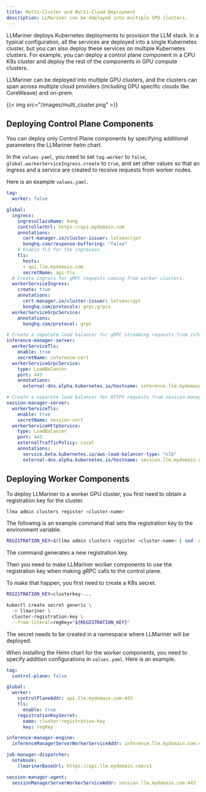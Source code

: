 ```yaml
---
title: Multi-Cluster and Multi-Cloud Deployment
description: LLMariner can be deployed into multiple GPU clusters.
---
```


LLMariner deploys Kubernetes deployments to provision the LLM stack. In a typical configuration, all the services are deployed into a single Kubernetes cluster, but you can also deploy these services on multiple Kubernetes clusters. For example, you can deploy a control plane component in a CPU K8s cluster and deploy the rest of the components in GPU compute clusters.

LLMariner can be deployed into multiple GPU clusters, and the clusters can span across multiple cloud providers (including GPU specific clouds like CoreWeave) and on-prem.

{{< img src="/images/multi_cluster.png" >}}

## Deploying Control Plane Components

You can deploy only Control Plane components by specifying additional parameters the LLMariner helm chart.

In the `values.yaml`, you need to set `tag.worker` to `false`, `global.workerServiceIngress.create` to `true`, and set other values so that an ingress and a service are created to receive requests from worker nodes.

Here is an example `values.yaml`.

``` yaml
tag:
  worker: false

global:
  ingress:
    ingressClassName: kong
    controllerUrl: https://api.mydomain.com
    annotations:
      cert-manager.io/cluster-issuer: letsencrypt
      konghq.com/response-buffering: "false"
    # Enable TLS for the ingresses.
    tls:
      hosts:
      - api.llm.mydomain.com
      secretName: api-tls
  # Create ingress for gRPC requests coming from worker clusters.
  workerServiceIngress:
    create: true
    annotations:
      cert-manager.io/cluster-issuer: letsencrypt
      konghq.com/protocols: grpc,grpcs
  workerServiceGrpcService:
    annotations:
      konghq.com/protocol: grpc

# Create a separate load balancer for gRPC streaming requests from inference-manager-engine.
inference-manager-server:
  workerServiceTls:
    enable: true
    secretName: inference-cert
  workerServiceGrpcService:
    type: LoadBalancer
    port: 443
    annotations:
      external-dns.alpha.kubernetes.io/hostname: inference.llm.mydomain.com

# Create a separate load balancer for HTTPS requests from session-manager-agent.
session-manager-server:
  workerServiceTls:
    enable: true
    secretName: session-cert
  workerServiceHttpService:
    type: LoadBalancer
    port: 443
    externalTrafficPolicy: Local
    annotations:
      service.beta.kubernetes.io/aws-load-balancer-type: "nlb"
      external-dns.alpha.kubernetes.io/hostname: session.llm.mydomain.com
```

## Deploying Worker Components

To deploy LLMariner to a worker GPU cluster, you first need to obtain a registration key for the cluster.

``` bash
llma admin clusters register <cluster-name>
```

The following is an example command that sets the registration key to the environment variable.

``` bash
REGISTRATION_KEY=$(llma admin clusters register <cluster-name> | sed -n 's/.*Registration Key: "\([^"]*\)".*/\1/p')
```

The command generates a new registration key.

Then you need to make LLMariner worker components to use the registration key when making gRPC calls to the control plane.

To make that happen, you first need to create a K8s secret.

``` bash
REGISTRATION_KEY=clusterkey-...

kubectl create secret generic \
  -n llmariner \
  cluster-registration-key \
  --from-literal=regKey="${REGISTRATION_KEY}"
```

The secret needs to be created in a namespace where LLMariner will be deployed.

When installing the Helm chart for the worker components, you need to specify addition configurations in `values.yaml`. Here is an example.

``` yaml
tag:
  control-plane: false

global:
  worker:
    controlPlaneAddr: api.llm.mydomain.com:443
    tls:
      enable: true
    registrationKeySecret:
      name: cluster-registration-key
      key: regKey

inference-manager-engine:
  inferenceManagerServerWorkerServiceAddr: inference.llm.mydomain.com:443

job-manager-dispatcher:
  notebook:
    llmarinerBaseUrl: https://api.llm.mydomain.com/v1

session-manager-agent:
  sessionManagerServerWorkerServiceAddr: session.llm.mydomain.com:443
```
